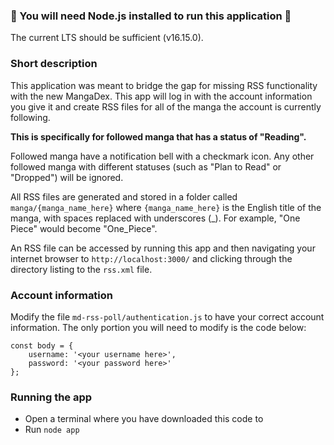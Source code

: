 ### 🚧 You will need Node.js installed to run this application 🚧
The current LTS should be sufficient (v16.15.0).

### Short description
This application was meant to bridge the gap for missing RSS functionality with
the new MangaDex. This app will log in with the account information you give it
and create RSS files for all of the manga the account is currently following.

**This is specifically for followed manga that has a status of "Reading".**

Followed manga have a notification bell with a checkmark icon. Any other
followed manga with different statuses (such as "Plan to Read" or "Dropped")
will be ignored.

All RSS files are generated and stored in a folder called
`manga/{manga_name_here}` where `{manga_name_here}` is the English title of the
manga, with spaces replaced with underscores (_). For example, "One Piece" would
become "One_Piece".

An RSS file can be accessed by running this app and then navigating your
internet browser to `http://localhost:3000/` and clicking through the directory
listing to the `rss.xml` file.

### Account information
Modify the file `md-rss-poll/authentication.js` to have your correct account information.
The only portion you will need to modify is the code below:
```
const body = {
    username: '<your username here>',
    password: '<your password here>'
};
```

### Running the app
- Open a terminal where you have downloaded this code to
- Run `node app`